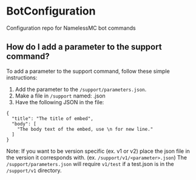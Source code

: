 # BotConfiguration
Configuration repo for NamelessMC bot commands

## How do I add a parameter to the support command?
To add a parameter to the support command, follow these simple instructions:
1. Add the parameter to the `/support/parameters.json`.
2. Make a file in `/support` named: <parameter>.json
3. Have the following JSON in the file:
```
{
  "title": "The title of embed",
  "body": [
    "The body text of the embed, use \n for new line."
  ]
}
```

Note: If you want to be version specific (ex. v1 or v2) place the json file in the version it corresponds with. (ex. `/support/v1/<parameter>.json`) The `/support/parameters.json` will require `v1/test` if a test.json is in the `/support/v1` directory.
